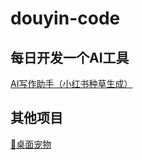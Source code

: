 # douyin-code


## 每日开发一个AI工具
[AI写作助手（小红书种草生成）](./ai%20writing%20assistant)

## 其他项目

[🦊桌面宠物](./desktop-pet)
